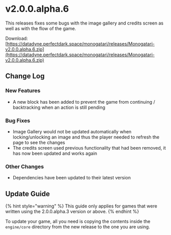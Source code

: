 # v2.0.0.alpha.6

This releases fixes some bugs with the image gallery and credits screen as well as with the flow of the game.

Download: [https://datadyne.perfectdark.space/monogatari/releases/Monogatari-v2.0.0.alpha.6.zip](https://datadyne.perfectdark.space/monogatari/releases/Monogatari-v2.0.0.alpha.6.zip)

## Change Log

### New Features

* A new block has been added to prevent the game from continuing / backtracking when an action is still pending

### Bug Fixes

* Image Gallery would not be updated automatically when locking/unlocking an image and thus the player needed to refresh the page to see the changes
* The credits screen used previous functionality that had been removed, it has now been updated and works again

### Other Changes

* Dependencies have been updated to their latest version

## Update Guide

{% hint style="warning" %}
This guide only applies for games that were written using the 2.0.0.alpha.3 version or above.
{% endhint %}

To update your game, all you need is copying the contents inside the `engine/core` directory from the new release to the one you are using.


